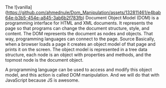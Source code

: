 The ![vanilla]
(https://github.com/ahmednule/Dom_Manipulation/assets/132811461/e4bab64e-b3b5-454e-a845-3ab6b2f783fb)
Document Object Model (DOM) is a programming interface for HTML and XML documents. It represents the page so that programs can change the document structure, style, and content. The DOM represents the document as nodes and objects. That way, programming languages can connect to the page. Source
Basically, when a browser loads a page it creates an object model of that page and prints it on the screen. The object model is represented in a tree data structure, each node is an object with properties and methods, and the topmost node is the document object.

A programming language can be used to access and modify this object model, and this action is called DOM manipulation. And we will do that with JavaScript because JS is awesome.
